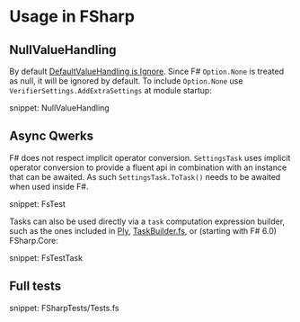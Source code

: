 # Usage in FSharp


## NullValueHandling

By default [DefaultValueHandling is Ignore](/docs/serializer-settings.md#default-settings). Since F# `Option.None` is treated as null, it will be ignored by default. To include `Option.None` use `VerifierSettings.AddExtraSettings` at module startup:

snippet: NullValueHandling


## Async Qwerks

F# does not respect implicit operator conversion. `SettingsTask` uses implicit operator conversion to provide a fluent api in combination with an instance that can be awaited. As such `SettingsTask.ToTask()` needs to be awaited when used inside F#.

snippet: FsTest

Tasks can also be used directly via a `task` computation expression builder, such as the ones included in [Ply](https://github.com/crowded/ply), [TaskBuilder.fs](https://github.com/rspeele/TaskBuilder.fs), or (starting with F# 6.0) FSharp.Core:

snippet: FsTestTask

## Full tests

snippet: FSharpTests/Tests.fs